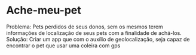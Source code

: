 # Ache-meu-pet

Problema: Pets perdidos de seus donos, sem os mesmos terem informações de localização de seus pets com a finalidade de achá-los.
Solução: Criar um app que com o auxílio de geolocalização, seja capaz de encontrar o pet que usar uma coleira com gps
